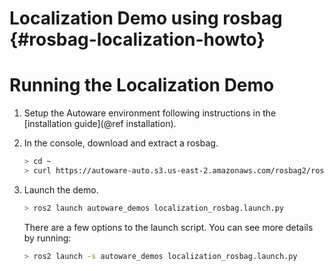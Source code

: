 Localization Demo using rosbag {#rosbag-localization-howto}
==============================

# Running the Localization Demo

1. Setup the Autoware environment following instructions in the [installation guide](@ref installation).

2. In the console, download and extract a rosbag.

    ```sh
    > cd ~
    > curl https://autoware-auto.s3.us-east-2.amazonaws.com/rosbag2/rosbag2-astuff-1-lidar-only.tar.gz | tar xz
    ```

3. Launch the demo.

    ```sh
    > ros2 launch autoware_demos localization_rosbag.launch.py
    ```

    There are a few options to the launch script.
    You can see more details by running:

    ```sh
    > ros2 launch -s autoware_demos localization_rosbag.launch.py
    ```
